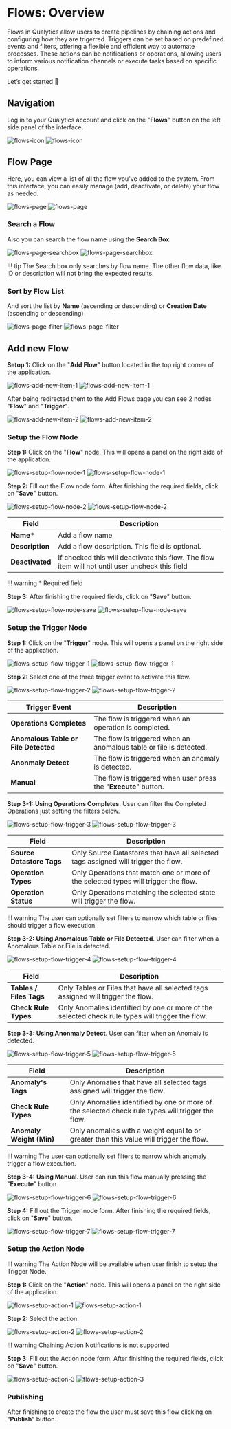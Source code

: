 # Flows: Overview

Flows in Qualytics allow users to create pipelines by chaining actions and configuring how they are trigerred. Triggers can be set based on predefined events and filters, offering a flexible and efficient way to automate processes. These actions can be notifications or operations, allowing users to inform various notification channels or execute tasks based on specific operations.

Let’s get started 🚀

## Navigation

Log in to your Qualytics account and click on the "**Flows**" button on the left side panel of the interface.

![flows-icon](../assets/flows/overview/flows-icon-light.png#only-light)
![flows-icon](../assets/flows/overview/flows-icon-dark.png#only-dark)

## Flow Page

Here, you can view a list of all the flow you've added to the system. From this interface, you can easily manage (add, deactivate, or delete) your flow as needed.

![flows-page](../assets/flows/overview/flows-page-light.png#only-light)
![flows-page](../assets/flows/overview/flows-page-dark.png#only-dark)

### Search a Flow

Also you can search the flow name using the **Search Box**

![flows-page-searchbox](../assets/flows/overview/flows-page-searchbox-light.png#only-light)
![flows-page-searchbox](../assets/flows/overview/flows-page-searchbox-dark.png#only-dark)

!!! tip
    The Search box only searches by flow name. The other flow data, like ID or description will not bring the expected results.

### Sort by Flow List

And sort the list by **Name** (ascending or descending) or **Creation Date** (ascending or descending)

![flows-page-filter](../assets/flows/overview/flows-page-filter-light.png#only-light)
![flows-page-filter](../assets/flows/overview/flows-page-filter-dark.png#only-dark)

## Add new Flow

**Setop 1:** Click on the "**Add Flow**" button located in the top right corner of the application. 

![flows-add-new-item-1](../assets/flows/overview/flows-add-new-item-1-light.png#only-light)
![flows-add-new-item-1](../assets/flows/overview/flows-add-new-item-2-dark.png#only-dark)

After being redirected them to the Add Flows page you can see 2 nodes "**Flow**" and "**Trigger**". 

![flows-add-new-item-2](../assets/flows/overview/flows-add-new-item-2-light.png#only-light)
![flows-add-new-item-2](../assets/flows/overview/flows-add-new-item-2-dark.png#only-dark)

### Setup the Flow Node

**Step 1:** Click on the "**Flow**" node. This will opens a panel on the right side of the application. 

![flows-setup-flow-node-1](../assets/flows/overview/flows-setup-flow-node-1-light.png#only-light)
![flows-setup-flow-node-1](../assets/flows/overview/flows-setup-flow-node-1-dark.png#only-dark)

**Step 2:** Fill out the Flow node form. After finishing the required fields, click on "**Save**" button.

![flows-setup-flow-node-2](../assets/flows/overview/flows-setup-flow-node-2-light.png#only-light)
![flows-setup-flow-node-2](../assets/flows/overview/flows-setup-flow-node-2-dark.png#only-dark)

| Field | Description |
|-------|--------|
| **Name*** | Add a flow name |
| **Description** | Add a flow description. This field is optional. |
| **Deactivated** | If checked this will deactivate this flow. The flow item will not until user uncheck this field  |

!!! warning
    * Required field

**Step 3:** After finishing the required fields, click on "**Save**" button.

![flows-setup-flow-node-save](../assets/flows/overview/flows-setup-flow-node-3-light.png#only-light)
![flows-setup-flow-node-save](../assets/flows/overview/flows-setup-flow-node-3-dark.png#only-dark)

### Setup the Trigger Node

**Step 1:** Click on the "**Trigger**" node. This will opens a panel on the right side of the application. 

![flows-setup-flow-trigger-1](../assets/flows/overview/flows-setup-flow-trigger-1-light.png#only-light)
![flows-setup-flow-trigger-1](../assets/flows/overview/flows-setup-flow-trigger-1-dark.png#only-dark)

**Step 2:** Select one of the three trigger event to activate this flow.

![flows-setup-flow-trigger-2](../assets/flows/overview/flows-setup-flow-trigger-2-light.png#only-light)
![flows-setup-flow-trigger-2](../assets/flows/overview/flows-setup-flow-trigger-2-dark.png#only-dark)

| Trigger Event | Description |
|-------|--------|
| **Operations Completes** | The flow is triggered when an operation is completed. |
| **Anomalous Table or File Detected** | The flow is triggered when an anomalous table or file is detected. |
| **Anonmaly Detect** | The flow is triggered when an anomaly is detected. |
| **Manual** | The flow is triggered when user press the "**Execute**" button. |

**Step 3-1:** **Using Operations Completes**. User can filter the Completed Operations just setting the filters below.

![flows-setup-flow-trigger-3](../assets/flows/overview/flows-setup-flow-trigger-3-light.png#only-light)
![flows-setup-flow-trigger-3](../assets/flows/overview/flows-setup-flow-trigger-3-dark.png#only-dark)

| Field | Description |
|-------|--------|
| **Source Datastore Tags** | Only Source Datastores that have all selected tags assigned will trigger the flow. |
| **Operation Types** | Only Operations that match one or more of the selected types will trigger the flow. |
| **Operation Status** | Only Operations matching the selected state will trigger the flow. |

!!! warning
    The user can optionally set filters to narrow which table or files should trigger a flow execution.

**Step 3-2:** **Using Anomalous Table or File Detected**. User can filter when a Anomalous Table or File is detected.

![flows-setup-flow-trigger-4](../assets/flows/overview/flows-setup-flow-trigger-4-light.png#only-light)
![flows-setup-flow-trigger-4](../assets/flows/overview/flows-setup-flow-trigger-4-dark.png#only-dark)

| Field | Description |
|-------|--------|
| **Tables / Files Tags** | Only Tables or Files that have all selected tags assigned will trigger the flow. |
| **Check Rule Types** | Only Anomalies identified by one or more of the selected check rule types will trigger the flow. |

**Step 3-3:** **Using Anonmaly Detect**. User can filter when an Anomaly is detected.

![flows-setup-flow-trigger-5](../assets/flows/overview/flows-setup-flow-trigger-5-light.png#only-light)
![flows-setup-flow-trigger-5](../assets/flows/overview/flows-setup-flow-trigger-5-dark.png#only-dark)

| Field | Description |
|-------|--------|
| **Anomaly's Tags** | Only Anomalies that have all selected tags assigned will trigger the flow. |
| **Check Rule Types** | Only Anomalies identified by one or more of the selected check rule types will trigger the flow. |
| **Anomaly Weight (Min)** | Only anomalies with a weight equal to or greater than this value will trigger the flow. |

!!! warning
    The user can optionally set filters to narrow which anomaly trigger a flow execution.

**Step 3-4:** **Using Manual**. User can run this flow manually pressing the "**Execute**" button.

![flows-setup-flow-trigger-6](../assets/flows/overview/flows-setup-flow-trigger-6-light.png#only-light)
![flows-setup-flow-trigger-6](../assets/flows/overview/flows-setup-flow-trigger-6-dark.png#only-dark)

**Step 4:** Fill out the Trigger node form. After finishing the required fields, click on "**Save**" button.

![flows-setup-flow-trigger-7](../assets/flows/overview/flows-setup-flow-trigger-7-light.png#only-light)
![flows-setup-flow-trigger-7](../assets/flows/overview/flows-setup-flow-trigger-7-dark.png#only-dark)

### Setup the Action Node

!!! warning
    The Action Node will be available when user finish to setup the Trigger Node.

**Step 1:** Click on the "**Action**" node. This will opens a panel on the right side of the application.

![flows-setup-action-1](../assets/flows/overview/flows-setup-action-1-light.png#only-light)
![flows-setup-action-1](../assets/flows/overview/flows-setup-action-1-dark.png#only-dark)

**Step 2:** Select the action.

![flows-setup-action-2](../assets/flows/overview/flows-setup-action-2-light.png#only-light)
![flows-setup-action-2](../assets/flows/overview/flows-setup-action-2-dark.png#only-dark)

!!! warning
    Chaining Action Notifications is not supported.

**Step 3:** Fill out the Action node form. After finishing the required fields, click on "**Save**" button.

![flows-setup-action-3](../assets/flows/overview/flows-setup-action-3-light.png#only-light)
![flows-setup-action-3](../assets/flows/overview/flows-setup-action-3-dark.png#only-dark)

### Publishing

After finishing to create the flow the user must save this flow clicking on "**Publish**" button.